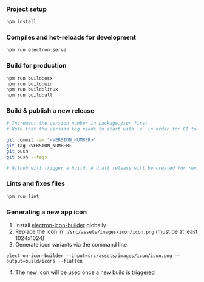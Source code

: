 ### Project setup
``` bash
npm install
```
### Compiles and hot-reloads for development
``` bash
npm run electron:serve
```
### Build for production
``` bash
npm run build:osx
npm run build:win
npm run build:linux
npm run build:all
```

### Build & publish a new release
``` bash
# Increment the version number in package.json first
# Note that the version tag needs to start with `v` in order for CI to trigger a new build

git commit -am "<VERSION_NUMBER>"
git tag <VERSION_NUMBER>
git push
git push --tags

# Github will trigger a build. A draft release will be created for review
```

### Lints and fixes files
``` bash
npm run lint
```

### Generating a new app icon
1. Install [electron-icon-builder](https://www.npmjs.com/package/electron-icon-builder) globally
2. Replace the icon in `./src/assets/images/icon/icon.png` (must be at least 1024x1024)
3. Generate icon variants via the command line:

```
electron-icon-builder --input=src/assets/images/icon/icon.png --output=build/icons --flatten
```
4. The new icon will be used once a new build is triggered
